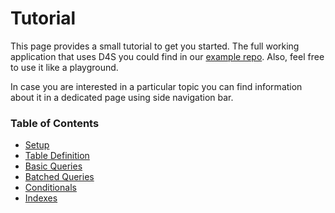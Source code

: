 # Tutorial
This page provides a small tutorial to get you started. The full working application that uses D4S you could find
in our [example repo](https://github.com/VladPodilnyk/d4s-example). Also, feel free to use it like a playground.

In case you are interested in a particular topic you can find information about it in a dedicated page using side navigation bar.

### Table of Contents
+ [Setup](setup.md)
+ [Table Definition](table-definition.md)
+ [Basic Queries](basic-queries.md)
+ [Batched Queries](batched-queries.md)
+ [Conditionals](conditionals.md)
+ [Indexes](indexes.md)
